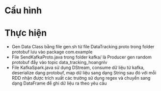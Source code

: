 # Cấu hình

# Thực hiện
- Gen Data Class bằng file gen.sh từ file DataTracking.proto trong folder protobuf lưu vào package com.example
- File SendKafkaProto.java trong folder kafka/ là Producer gen random protobuf đẩy vào topic data_tracking_hoangnlv
- File KafkaSpark.java sử dụng DStream, consume dữ liệu từ kafka, deserialize dạng protobuf, map dữ liệu sang dạng String sau đó với mỗi RDD nhận được trích xuất các trường sử dụng regex và chuyển sang dạng DataFrame để ghi dữ liệu ra theo yêu cầu
